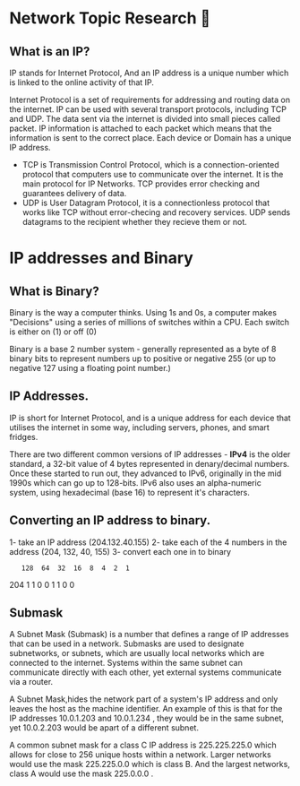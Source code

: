 # Network Topic Research :taco: 

## What is an IP?

IP stands for Internet Protocol, And an IP address is a unique number which is linked to the online activity of that IP. 

Internet Protocol is a set of requirements for addressing and routing data on the internet. IP can be used with several transport protocols, including TCP and UDP. The data sent via the internet is divided into small pieces called packet. IP information is attached to each packet which means that the information is sent to the correct place. Each device or Domain has a unique IP address.

* TCP is Transmission Control Protocol, which is a connection-oriented protocol that computers use to communicate over the internet. It is the main protocol for IP Networks. TCP provides error checking and guarantees delivery of data. 
* UDP is User Datagram Protocol, it is a connectionless protocol that works like TCP without error-checing and recovery services. UDP sends datagrams to the recipient whether they recieve them or not. 


# IP addresses and Binary

## What is Binary?
Binary is the way a computer thinks. Using 1s and 0s, a computer makes "Decisions" using a series of millions of switches within a CPU. Each switch is either on (1) or off (0)

Binary is a base 2 number system - generally represented as a byte of 8 binary bits to represent numbers up to positive or negative 255 (or up to negative 127 using a floating point number.)

## IP Addresses.
IP is short for Internet Protocol, and is a unique address for each device that utilises the internet in some way, including servers, phones, and smart fridges. 

There are two different common versions of IP addresses - <b>IPv4</b> is the older standard, a 32-bit value of 4 bytes represented in denary/decimal numbers. Once these started to run out, they advanced to IPv6, originally in the mid 1990s which can go up to 128-bits. IPv6 also uses an alpha-numeric system, using hexadecimal (base 16) to represent it's characters.

## Converting an IP address to binary.

1- take an IP address (204.132.40.155)
2- take each of the 4 numbers in the address (204, 132, 40, 155)
3- convert each one in to binary

       128  64  32  16  8  4  2  1 
204     1    1   0   0  1  1  0  0

## Submask

A Subnet Mask (Submask) is a number that defines a range of IP addresses that can be used in a network. Submasks are used to designate subnetworks, or subnets, which are usually local networks which are connected to the internet. Systems within the same subnet can communicate directly with each other, yet external systems communicate via a router. 

A Subnet Mask,hides the network part of a system's IP address and only leaves the host as the machine identifier. An example of this is that for the IP addresses 10.0.1.203 and 10.0.1.234 , they would be in the same subnet, yet 10.0.2.203 would be apart of a different subnet. 

A common subnet mask for a class C IP address is 225.225.225.0 which allows for close to 256 unique hosts within a network. Larger networks would use the mask 225.225.0.0 which is class B. And the largest networks, class A would use the mask 225.0.0.0 .

